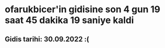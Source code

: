 # ofarukbicer'in gidisine son 4 gun 19 saat 45 dakika 19 saniye kaldi

## Gidis tarihi: 30.09.2022 :(